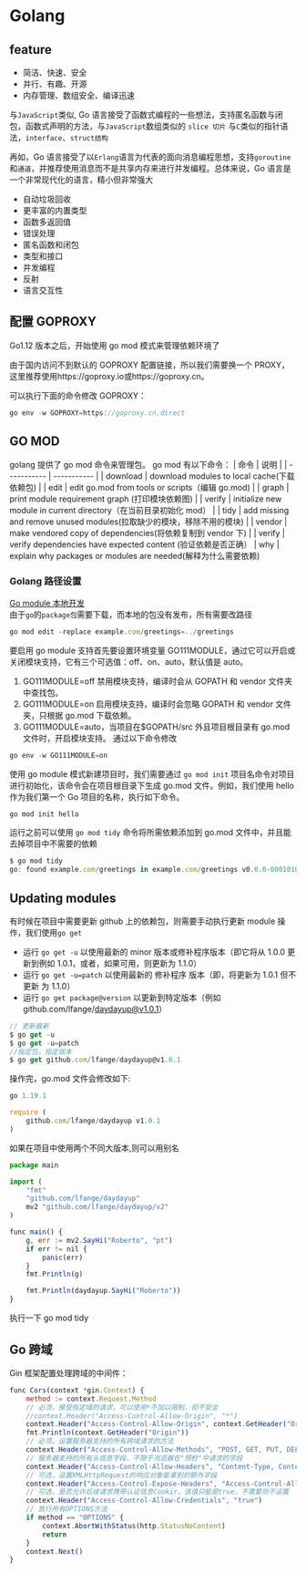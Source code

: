 # Golang

## feature

- 简洁、快速、安全
- 并行、有趣、开源
- 内存管理、数组安全、编译迅速

与`JavaScript`类似, Go 语言接受了函数式编程的一些想法，支持匿名函数与闭包，函数式声明的方法，与`JavaScript`数组类似的 `slice 切片`
与`C`类似的指针语法，`interface`、`struct结构`

再如，Go 语言接受了以`Erlang`语言为代表的面向消息编程思想，支持`goroutine`和`通道`，并推荐使用消息而不是共享内存来进行并发编程。总体来说，Go 语言是一个非常现代化的语言，精小但非常强大

- 自动垃圾回收
- 更丰富的内置类型
- 函数多返回值
- 错误处理
- 匿名函数和闭包
- 类型和接口
- 并发编程
- 反射
- 语言交互性

## 配置 GOPROXY

Go1.12 版本之后，开始使用 go mod 模式来管理依赖环境了

由于国内访问不到默认的 GOPROXY 配置链接，所以我们需要换一个 PROXY，这里推荐使用https://goproxy.io或https://goproxy.cn。

可以执行下面的命令修改 GOPROXY：

```javascript
go env -w GOPROXY=https://goproxy.cn,direct
```

## GO MOD

golang 提供了 go mod 命令来管理包。 go mod 有以下命令：
| 命令 | 说明 |
| ----------- | ----------- |
| download | download modules to local cache(下载依赖包) |
| edit | edit go.mod from tools or scripts（编辑 go.mod) |
| graph | print module requirement graph (打印模块依赖图) |
| verify | initialize new module in current directory（在当前目录初始化 mod） |
| tidy | add missing and remove unused modules(拉取缺少的模块，移除不用的模块) |
| vendor | make vendored copy of dependencies(将依赖复制到 vendor 下) |
| verify | verify dependencies have expected content (验证依赖是否正确）
| why | explain why packages or modules are needed(解释为什么需要依赖)

### Golang 路径设置

[Go module 本地开发](https://go.dev/doc/tutorial/call-module-code)  
由于`go`的`package包`需要下载，而本地的包没有发布，所有需要改路径

```javascript
go mod edit -replace example.com/greetings=../greetings
```

要启用 go module 支持首先要设置环境变量 GO111MODULE，通过它可以开启或关闭模块支持，它有三个可选值：off、on、auto，默认值是 auto。

1. GO111MODULE=off 禁用模块支持，编译时会从 GOPATH 和 vendor 文件夹中查找包。
2. GO111MODULE=on 启用模块支持，编译时会忽略 GOPATH 和 vendor 文件夹，只根据 go.mod 下载依赖。
3. GO111MODULE=auto，当项目在$GOPATH/src 外且项目根目录有 go.mod 文件时，开启模块支持。
   通过以下命令修改

```javascript
go env -w GO111MODULE=on
```

使用 go module 模式新建项目时，我们需要通过 `go mod init` 项目名命令对项目进行初始化，该命令会在项目根目录下生成 go.mod 文件。例如，我们使用 hello 作为我们第一个 Go 项目的名称，执行如下命令。

```javascript
go mod init hello
```

运行之前可以使用 `​go mod tidy`​ 命令将所需依赖添加到 go.mod 文件中，并且能去掉项目中不需要的依赖

```javascript
$ go mod tidy
go: found example.com/greetings in example.com/greetings v0.0.0-00010101000000-000000000000
```

## Updating modules

有时候在项目中需要更新 github 上的依赖包，则需要手动执行更新 module 操作，我们使用`go get`

- 运行 `go get -u` 以使用最新的 minor 版本或修补程序版本（即它将从 1.0.0 更新到例如 1.0.1，或者，如果可用，则更新为 1.1.0）
- 运行 `go get -u=patch` 以使用最新的 修补程序 版本（即，将更新为 1.0.1 但不更新 为 1.1.0）
- 运行 `go get package@version` 以更新到特定版本（例如 github.com/lfange/daydayup@v1.0.1）

```javascript
// 更新最新
$ go get -u
$ go get -u=patch
//指定包，指定版本
$ go get github.com/lfange/daydayup@v1.0.1
```

操作完，go.mod 文件会修改如下:

```javascript
go 1.19.1

require (
    github.com/lfange/daydayup v1.0.1
)
```

如果在项目中使用两个不同大版本,则可以用别名

```javascript
package main

import (
    "fmt"
    "github.com/lfange/daydayup"
    mv2 "github.com/lfange/daydayup/v2"
)

func main() {
    g, err := mv2.SayHi("Roberto", "pt")
    if err != nil {
        panic(err)
    }
    fmt.Println(g)

    fmt.Println(daydayup.SayHi("Roberto"))
}
```
执行一下 go mod tidy

## Go 跨域

Gin 框架配置处理跨域的中间件：

```javascript
func Cors(context *gin.Context) {
	method := context.Request.Method
	// 必须，接受指定域的请求，可以使用*不加以限制，但不安全
	//context.Header("Access-Control-Allow-Origin", "*")
	context.Header("Access-Control-Allow-Origin", context.GetHeader("Origin"))
	fmt.Println(context.GetHeader("Origin"))
	// 必须，设置服务器支持的所有跨域请求的方法
	context.Header("Access-Control-Allow-Methods", "POST, GET, PUT, DELETE, OPTIONS")
	// 服务器支持的所有头信息字段，不限于浏览器在"预检"中请求的字段
	context.Header("Access-Control-Allow-Headers", "Content-Type, Content-Length, Token")
	// 可选，设置XMLHttpRequest的响应对象能拿到的额外字段
	context.Header("Access-Control-Expose-Headers", "Access-Control-Allow-Headers, Token")
	// 可选，是否允许后续请求携带认证信息Cookir，该值只能是true，不需要则不设置
	context.Header("Access-Control-Allow-Credentials", "true")
	// 放行所有OPTIONS方法
	if method == "OPTIONS" {
		context.AbortWithStatus(http.StatusNoContent)
		return
	}
	context.Next()
}
```
